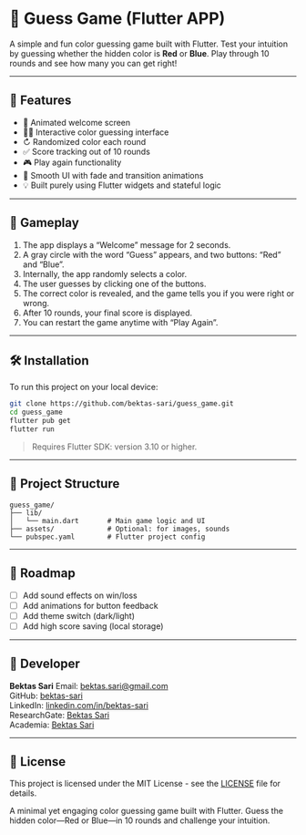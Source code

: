# 🎯 Guess Game (Flutter APP)

A simple and fun color guessing game built with Flutter.
Test your intuition by guessing whether the hidden color is **Red** or **Blue**.
Play through 10 rounds and see how many you can get right!

---

## 📱 Features

* 🎉 Animated welcome screen
* 🔵🔴 Interactive color guessing interface
* ↻ Randomized color each round
* ✅ Score tracking out of 10 rounds
* 🎮 Play again functionality
* 🎨 Smooth UI with fade and transition animations
* 💡 Built purely using Flutter widgets and stateful logic

---

## 🧪 Gameplay

1. The app displays a “Welcome” message for 2 seconds.
2. A gray circle with the word “Guess” appears, and two buttons: “Red” and “Blue”.
3. Internally, the app randomly selects a color.
4. The user guesses by clicking one of the buttons.
5. The correct color is revealed, and the game tells you if you were right or wrong.
6. After 10 rounds, your final score is displayed.
7. You can restart the game anytime with “Play Again”.

---

## 🛠️ Installation

To run this project on your local device:

```bash
git clone https://github.com/bektas-sari/guess_game.git
cd guess_game
flutter pub get
flutter run
```

> Requires Flutter SDK: version 3.10 or higher.

---

## 📂 Project Structure

```
guess_game/
├── lib/
│   └── main.dart       # Main game logic and UI
├── assets/             # Optional: for images, sounds
└── pubspec.yaml        # Flutter project config
```

---

## 🚀 Roadmap

* [ ] Add sound effects on win/loss
* [ ] Add animations for button feedback
* [ ] Add theme switch (dark/light)
* [ ] Add high score saving (local storage)

---

## 👤 Developer

**Bektas Sari**
Email: [bektas.sari@gmail.com](mailto:bektas.sari@gmail.com)  <br>
GitHub: [bektas-sari](https://github.com/bektas-sari) <br>
LinkedIn: [linkedin.com/in/bektas-sari](https://www.linkedin.com/in/bektas-sari) <br>
ResearchGate: [Bektas Sari](https://www.researchgate.net/profile/Bektas-Sari-3) <br>
Academia: [Bektas Sari](https://independent.academia.edu/bektassari) <br>

---

## 📄 License

This project is licensed under the MIT License - see the [LICENSE](LICENSE) file for details.



A minimal yet engaging color guessing game built with Flutter. Guess the hidden color—Red or Blue—in 10 rounds and challenge your intuition.
